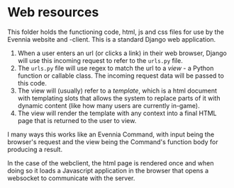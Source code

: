 # Web resources

This folder holds the functioning code, html, js and css files for use by the
Evennia website and -client. This is a standard Django web application.

1. When a user enters an url (or clicks a link) in their web browser, Django will
   use this incoming request to refer to the `urls.py` file.
2. The `urls.py` file will use regex to match the url to a _view_ - a Python function
   or callable class. The incoming request data will be passed to this code.
3. The view will (usually) refer to a _template_, which is a html document with
   templating slots that allows the system to replace parts of it with dynamic
   content (like how many users are currently in-game).
4. The view will render the template with any context into a final HTML page
   that is returned to the user to view.

I many ways this works like an Evennia Command, with input being the browser's
request and the view being the Command's function body for producing a result.

In the case of the webclient, the html page is rendered once and when doing so
it loads a Javascript application in the browser that opens a websocket to
communicate with the server.
